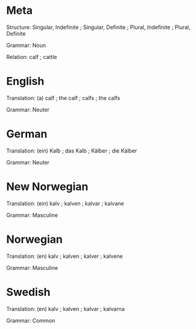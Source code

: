 Meta
====

Structure: Singular, Indefinite ; Singular, Definite ; Plural, Indefinite ; Plural, Definite

Grammar:   Noun

Relation:  calf ; cattle



English
=======

Translation: (a) calf ; the calf ; calfs ; the calfs

Grammar:     Neuter



German
======

Translation: (ein) Kalb ; das Kalb ; Kälber ; die Kälber

Grammar:     Neuter



New Norwegian
=============

Translation: (ein) kalv ; kalven ; kalvar ; kalvane

Grammar:     Masculine



Norwegian
=========

Translation: (en) kalv ; kalven ; kalver ; kalvene

Grammar:     Masculine



Swedish
=======

Translation:  (en) kalv ; kalven ; kalvar ; kalvarna

Grammar:     Common
